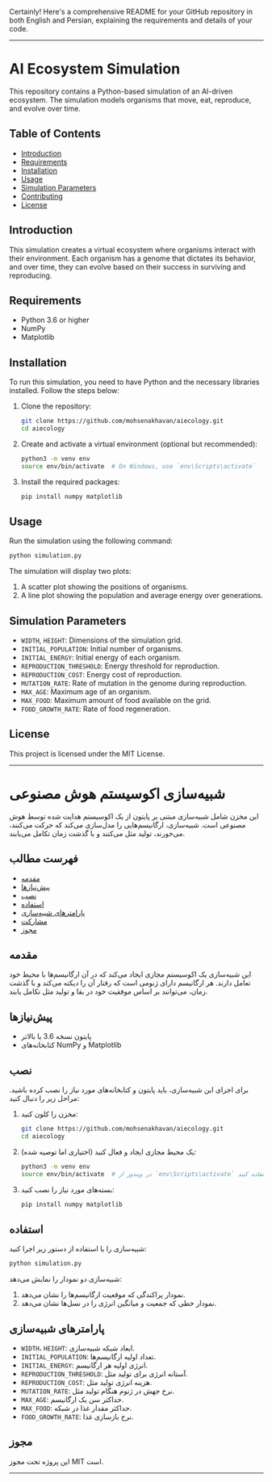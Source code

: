 Certainly! Here's a comprehensive README for your GitHub repository in both English and Persian, explaining the requirements and details of your code.

---

# AI Ecosystem Simulation

This repository contains a Python-based simulation of an AI-driven ecosystem. The simulation models organisms that move, eat, reproduce, and evolve over time.

## Table of Contents
- [Introduction](#introduction)
- [Requirements](#requirements)
- [Installation](#installation)
- [Usage](#usage)
- [Simulation Parameters](#simulation-parameters)
- [Contributing](#contributing)
- [License](#license)

## Introduction

This simulation creates a virtual ecosystem where organisms interact with their environment. Each organism has a genome that dictates its behavior, and over time, they can evolve based on their success in surviving and reproducing.

## Requirements

- Python 3.6 or higher
- NumPy
- Matplotlib

## Installation

To run this simulation, you need to have Python and the necessary libraries installed. Follow the steps below:

1. Clone the repository:
    ```sh
    git clone https://github.com/mohsenakhavan/aiecology.git
    cd aiecology
    ```

2. Create and activate a virtual environment (optional but recommended):
    ```sh
    python3 -m venv env
    source env/bin/activate  # On Windows, use `env\Scripts\activate`
    ```

3. Install the required packages:
    ```sh
    pip install numpy matplotlib
    ```

## Usage

Run the simulation using the following command:
```sh
python simulation.py
```

The simulation will display two plots:
1. A scatter plot showing the positions of organisms.
2. A line plot showing the population and average energy over generations.

## Simulation Parameters

- `WIDTH`, `HEIGHT`: Dimensions of the simulation grid.
- `INITIAL_POPULATION`: Initial number of organisms.
- `INITIAL_ENERGY`: Initial energy of each organism.
- `REPRODUCTION_THRESHOLD`: Energy threshold for reproduction.
- `REPRODUCTION_COST`: Energy cost of reproduction.
- `MUTATION_RATE`: Rate of mutation in the genome during reproduction.
- `MAX_AGE`: Maximum age of an organism.
- `MAX_FOOD`: Maximum amount of food available on the grid.
- `FOOD_GROWTH_RATE`: Rate of food regeneration.

## License

This project is licensed under the MIT License.

---

# شبیه‌سازی اکوسیستم هوش مصنوعی

این مخزن شامل شبیه‌سازی مبتنی بر پایتون از یک اکوسیستم هدایت شده توسط هوش مصنوعی است. شبیه‌سازی، ارگانیسم‌هایی را مدل‌سازی می‌کند که حرکت می‌کنند، می‌خورند، تولید مثل می‌کنند و با گذشت زمان تکامل می‌یابند.

## فهرست مطالب
- [مقدمه](#مقدمه)
- [پیش‌نیازها](#پیش‌نیازها)
- [نصب](#نصب)
- [استفاده](#استفاده)
- [پارامترهای شبیه‌سازی](#پارامترهای-شبیه‌سازی)
- [مشارکت](#مشارکت)
- [مجوز](#مجوز)

## مقدمه

این شبیه‌سازی یک اکوسیستم مجازی ایجاد می‌کند که در آن ارگانیسم‌ها با محیط خود تعامل دارند. هر ارگانیسم دارای ژنومی است که رفتار آن را دیکته می‌کند و با گذشت زمان، می‌توانند بر اساس موفقیت خود در بقا و تولید مثل تکامل یابند.

## پیش‌نیازها

- پایتون نسخه 3.6 یا بالاتر
- کتابخانه‌های NumPy و Matplotlib

## نصب

برای اجرای این شبیه‌سازی، باید پایتون و کتابخانه‌های مورد نیاز را نصب کرده باشید. مراحل زیر را دنبال کنید:

1. مخزن را کلون کنید:
    ```sh
    git clone https://github.com/mohsenakhavan/aiecology.git
    cd aiecology
    ```

2. یک محیط مجازی ایجاد و فعال کنید (اختیاری اما توصیه شده):
    ```sh
    python3 -m venv env
    source env/bin/activate  # در ویندوز از `env\Scripts\activate` استفاده کنید
    ```

3. بسته‌های مورد نیاز را نصب کنید:
    ```sh
    pip install numpy matplotlib
    ```

## استفاده

شبیه‌سازی را با استفاده از دستور زیر اجرا کنید:
```sh
python simulation.py
```

شبیه‌سازی دو نمودار را نمایش می‌دهد:
1. نمودار پراکندگی که موقعیت ارگانیسم‌ها را نشان می‌دهد.
2. نمودار خطی که جمعیت و میانگین انرژی را در نسل‌ها نشان می‌دهد.

## پارامترهای شبیه‌سازی

- `WIDTH`، `HEIGHT`: ابعاد شبکه شبیه‌سازی.
- `INITIAL_POPULATION`: تعداد اولیه ارگانیسم‌ها.
- `INITIAL_ENERGY`: انرژی اولیه هر ارگانیسم.
- `REPRODUCTION_THRESHOLD`: آستانه انرژی برای تولید مثل.
- `REPRODUCTION_COST`: هزینه انرژی تولید مثل.
- `MUTATION_RATE`: نرخ جهش در ژنوم هنگام تولید مثل.
- `MAX_AGE`: حداکثر سن یک ارگانیسم.
- `MAX_FOOD`: حداکثر مقدار غذا در شبکه.
- `FOOD_GROWTH_RATE`: نرخ بازسازی غذا.


## مجوز

این پروژه تحت مجوز MIT است.

---
